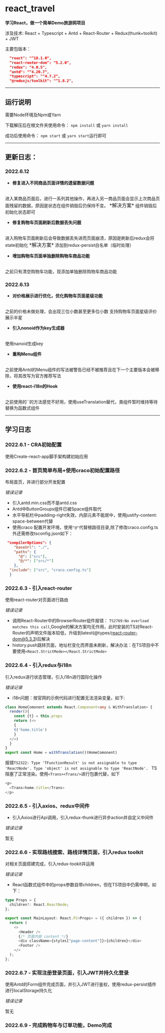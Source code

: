 # react_travel
**学习React，做一个简单Demo旅游网项目**

涉及技术: React + Typescript + Antd + React-Router + Redux(thunk+toolkit) + JWT

主要包版本：
```json
  "react": "^18.1.0",
  "react-router-dom": "5.2.0",
  "redux": "4.0.5",
  "antd": "^4.20.7",
  "typescript": "^4.7.2",
  "@reduxjs/toolkit": "^1.8.2",
```
---
## 运行说明
需要Node环境及Npm或Yarn

下载解压后在根文件夹使用命令：
`npm install` 或 `yarn install`

成功后使用命令：
`npm start` 或 `yarn start`运行即可


---
## 更新日志：

### 2022.6.12
- **修复进入不同商品页面详情的遗留数据问题**
<br/>
进入某商品页面后，进行一系列其他操作，再进入另一商品页面会显示上次商品页面残留的数据，原因是状态在组件销毁后仍保持不变。
<font size="3">*解决方案*</font>
组件销毁后初始化状态即可
<br/>

- **修复购物车页面刷新后数据丢失问题**
<br/>
进入购物车页面刷新后会导致数据丢失进而页面崩溃，原因是刷新后redux会将state初始化
<font size="3">*解决方案*</font>
添加到redux-persist白名单（临时处理）
<br/>

- **增加购物车页面单独删除购物车商品功能**
<br/>
之前只有清空购物车功能，现添加单独删除购物车商品功能
<br/>

### 2022.6.13
- **对价格展示进行优化，优化购物车页面星级功能**
<br/>
之前的价格未做处理，会出现三位小数甚至更多位小数
支持购物车页面星级评价展示半星
<br/>

- **引入nonoid作为key生成器**
<br/>
使用nanoid生成key
<br/>

- **重构Menu组件**
<br/>
之前使用Antd的Menu组件的写法被警告已经不被推荐且在下一个主要版本会被移除，将其改写为官方推荐写法
<br/>

- **使用react-i18n的Hook**
<br/>
之前使用的`<Trans></Trans>`的方法感觉不好用，使用useTranslation替代，类组件暂时维持等待替换为函数式组件
<br/>

---
## 学习日志
### 2022.6.1 - CRA初始配置
使用Create-react-app脚手架构建初始应用
### 2022.6.2 - 首页简单布局+使用craco初始配置路径
布局首页，并进行部分开发配置

*错误记录*
- 引入antd.min.css而不是antd.css
- Antd中ButtonGroups组件已被Space组件取代
- 水平导航栏中padding-right失效，内部元素不能居中，使用justify-content: space-between代替
- 使用craco 配置开发环境，使用`"@"`代替根路径目录,除了修改craco.config.ts外还需修改tsconfig.json如下：
```json
 "compilerOptions": {
    "baseUrl": "./",
    "paths": {
      "@": ["src"],
      "@/*": ["src/*"]
    },
  "include": ["src", "craco.config.ts"]
  }
```

### 2022.6.3 - 引入react-router
使用react-router对页面进行路由

*错误记录*
- 调用React-Router中的BrowserRouter组件报错：
  `TS2769:No overload matches this call`,Google的解决方案均无作用，此时安装的TS对React-Router的声明文件版本较低，升级到latest(@types/react-router-dom@5.3.3)后解决
- history.push跳转页面，地址栏变化而界面未刷新，解决办法：在TS项目中不要使用`<React.StrictMode></React.StrictMode>`
### 2022.6.4 - 引入redux与i18n
引入redux进行状态管理，引入i18n进行国际化操作

*错误记录*
- i18n问题：按官网的示例代码进行配置无法渲染变量，如下:
```Typescript
class HomeComonent extends React.Component<any & WithTranslation> {
  render(){
	const {t} = this.props
	return (<>
  	{
  	t('home.title')
  	}
  </>)
  }
}
export const Home = withTranslation()(HomeComonent)
```
报错`TS2322: Type 'TFunctionResult' is not assignable to type 'ReactNode'.
  Type 'object' is not assignable to type 'ReactNode'.
`
TS阻塞了正常渲染。使用`<Trans><Trans/>`进行包裹代替，如下
```Typescript
<p>
  <Trans>home.title</Trans>
</p>
```
### 2022.6.5 - 引入axios、redux中间件
- 引入Axios进行Api调用，引入redux-thunk进行异步action并自定义中间件

*错误记录*

暂无

### 2022.6.6 - 实现路线搜索、路线详情页面，引入redux toolkit
对相关页面搭建完成，引入redux-tookit并运用

*错误记录*

- React函数式组件中的props参数自带children，但在TS项目中仍需申明，如下：
```Typescript
type Props = {
  children?: React.ReactNode;
};

export const MainLayout: React.FC<Props> = ({ children }) => {
  return (
    <>
      <Header />
      {/* 页面内容 content */}
      <div className={styles["page-content"]}>{children}</div>
      <Footer />
    </>
  );
};
```

### 2022.6.7 - 实现注册登录页面，引入JWT并持久化登录
使用Antd的Form组件完成页面，并引入JWT进行鉴权，使用redux-persist插件进行localStorage持久化

*错误记录*

暂无

### 2022.6.9 - 完成购物车与订单功能，Demo完成
